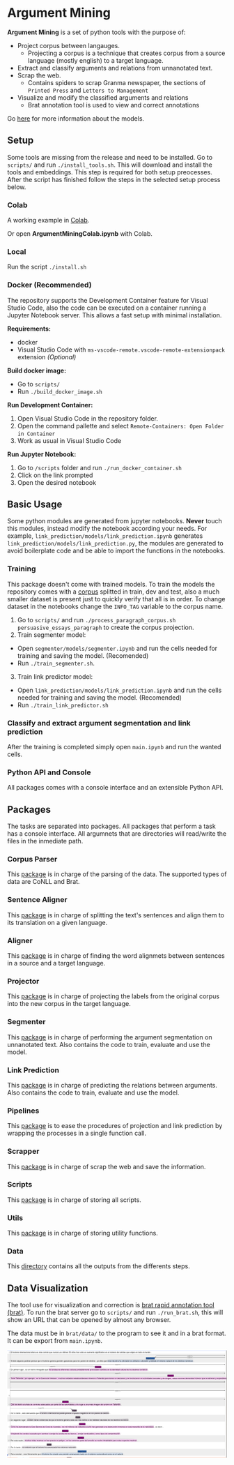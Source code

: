 # Argument Mining

**Argument Mining** is a set of python tools with the purpose of:

- Project corpus between langauges.
  - Projecting a corpus is a technique that creates corpus from a source language (mostly english) to a target language.
- Extract and classify arguments and relations from unnanotated text.
- Scrap the web.
  - Contains spiders to scrap Granma newspaper, the sections of `Printed Press` and `Letters to Management`
- Visualize and modify the classified arguments and relations
  - Brat annotation tool is used to view and correct annotations

Go [here](https://github.com/luisoibarra/thesis) for more information about the models.

## Setup

Some tools are missing from the release and need to be installed. Go to `scripts/` and run `./install_tools.sh`. This will download and install the tools and embeddings. This step is required for both setup preocesses. After the script has finished follow the steps in the selected setup process below.

### Colab

A working example in [Colab](https://colab.research.google.com/drive/1iCVAoVXXtsgnHddjoVyXUPrLcNgYok1Z?usp=sharing).

Or open **ArgumentMiningColab.ipynb** with Colab.

### Local

Run the script `./install.sh`

### Docker (Recommended)

The repository supports the Development Container feature for Visual Studio Code, also the code can be executed on a container running a Jupyter Notebook server. This allows a fast setup with minimal installation.

**Requirements:**

- docker
- Visual Studio Code with `ms-vscode-remote.vscode-remote-extensionpack` extension _(Optional)_

**Build docker image:**

- Go to `scripts/`
- Run `./build_docker_image.sh`

**Run Development Container:**

1. Open Visual Studio Code in the repository folder.
2. Open the command pallette and select `Remote-Containers: Open Folder in Container`
3. Work as usual in Visual Studio Code

**Run Jupyter Notebook:**

1. Go to `/scripts` folder and run `./run_docker_container.sh`
2. Click on the link prompted
3. Open the desired notebook

## Basic Usage

Some python modules are generated from jupyter notebooks. **Never** touch this modules, instead modify the notebook according your needs. For example, `link_prediction/models/link_prediction.ipynb` generates `link_prediction/models/link_prediction.py`, the modules are generated to avoid boilerplate code and be able to import the functions in the notebooks.

### Training

This package doesn't come with trained models. To train the models the repository comes with a [corpus](https://tudatalib.ulb.tu-darmstadt.de/handle/tudatalib/2422) splitted in train, dev and test, also a much smaller dataset is present just to quickly verify that all is in order. To change dataset in the notebooks change the `INFO_TAG` variable to the corpus name.

1. Go to `scripts/` and run `./process_paragraph_corpus.sh persuasive_essays_paragraph` to create the corpus projection.
2. Train segmenter model:
  - Open `segmenter/models/segmenter.ipynb` and run the cells needed for training and saving the model. (Recomended)
  - Run `./train_segmenter.sh`.
3. Train link predictor model:
  - Open `link_prediction/models/link_prediction.ipynb` and run the cells needed for training and saving the model. (Recomended)
  - Run `./train_link_predictor.sh`

### Classify and extract argument segmentation and link prediction

After the training is completed simply open `main.ipynb` and run the wanted cells.

### Python API and Console

All packages comes with a console interface and an extensible Python API.

## Packages

The tasks are separated into packages. All packages that perform a task has a console interface. All argumnets that are directories will read/write the files in the inmediate path.

### Corpus Parser

This [package](corpus_parser/README.md) is in charge of the parsing of the data. The supported types of data are CoNLL and Brat.

### Sentence Aligner

This [package](sentence_aligner/README.md) is in charge of splitting the text's sentences and align them to its translation on a given language.

### Aligner

This [package](aligner/README.md) is in charge of finding the word alignmets between sentences in a source and a target language.

### Projector

This [package](projector/README.md) is in charge of projecting the labels from the original corpus into the new corpus in the target language.

### Segmenter

This [package](segmenter/README.md) is in charge of performing the argument segmentation on unnanotated text. Also contains the code to train, evaluate and use the model.

### Link Prediction

This [package](link_prediction/README.md) is in charge of predicting the relations between arguments. Also contains the code to train, evaluate and use the model.

### Pipelines

This [package](pipelines/README.md) is to ease the procedures of projection and link prediction by wrapping the processes in a single function call.

### Scrapper

This [package](scrapper/README.md) is in charge of scrap the web and save the information.

### Scripts

This [package](scripts/README.md) is in charge of storing all scripts.

### Utils

This [package](utils/README.md) is in charge of storing utility functions.

### Data

This [directory](data/README.md) contains all the outputs from the differents steps.

## Data Visualization

The tool use for visualization and correction is [brat rapid annotation tool (brat)](https://github.com/nlplab/brat). To run the brat server go to `scripts/` and run `./run_brat.sh`, this will show an URL that can be opened by almost any browser.

The data must be in `brat/data/` to the program to see it and in a brat format. It can be export from `main.ipynb`.

![Brat Visualization Tool](doc/images/brat_screenshot.png)